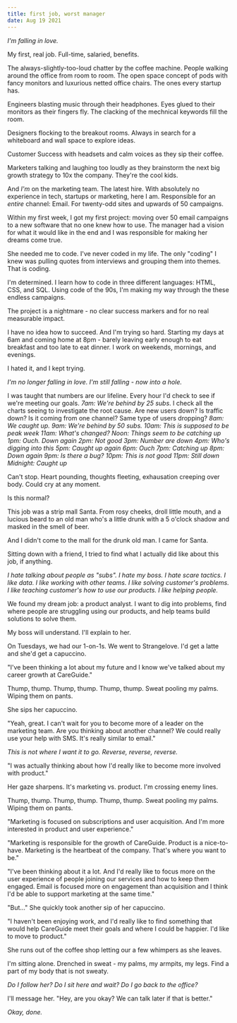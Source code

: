 ```yaml
---
title: first job, worst manager
date: Aug 19 2021
---
```


_I'm falling in love._

My first, real job. Full-time, salaried, benefits. 

The always-slightly-too-loud chatter by the coffee machine. People walking around the office from room to room. The open space concept of pods with fancy monitors and luxurious netted office chairs. The ones every startup has. 

Engineers blasting music through their headphones. Eyes glued to their monitors as their fingers fly. The clacking of the mechnical keywords fill the room.

Designers flocking to the breakout rooms. Always in search for a whiteboard and wall space to explore ideas.

Customer Success with headsets and calm voices as they sip their coffee.

Marketers talking and laughing too loudly as they brainstorm the next big growth strategy to 10x the company. They're the cool kids. 

And _I'm_ on the marketing team. The latest hire. With absolutely no experience in tech, startups or marketing, here I am. Responsible for an _entire_ channel: Email. For twenty-odd sites and upwards of 50 campaigns. 

Within my first week, I got my first project: moving over 50 email campaigns to a new software that no one knew how to use. The manager had a vision for what it would like in the end and I was responsible for making her dreams come true.  

She needed me to code. I've never coded in my life. The only "coding" I knew was pulling quotes from interviews and grouping them into themes. That is coding. 

I'm determined. I learn how to code in three different languages: HTML, CSS, and SQL. Using code of the 90s, I'm making my way through the these endless campaigns.

The project is a nightmare - no clear success markers and for no real measurable impact. 

I have no idea how to succeed. And I'm trying so hard. Starting my days at 6am and coming home at 8pm - barely leaving early enough to eat breakfast and too late to eat dinner. I work on weekends, mornings, and evenings. 

I hated it, and I kept trying. 

_I'm no longer falling in love. I'm still falling - now into a hole._

I was taught that numbers are our lifeline. Every hour I'd check to see if we're meeting our goals. 
_7am: We're behind by 25 subs_. I check all the charts seeing to investigate the root cause. Are new users down? Is traffic down? Is it coming from one channel? Same type of users dropping? 
_8am: We caught up._ 
_9am: We're behind by 50 subs._
_10am: This is supposed to be peak week_
_11am: What's changed?_
_Noon: Things seem to be catching up_
_1pm: Ouch. Down again_
_2pm: Not good_ 
_3pm: Number are down_
_4pm: Who's digging into this_
_5pm: Caught up again_
_6pm: Ouch_
_7pm: Catching up_
_8pm: Down again_
_9pm: Is there a bug?_
_10pm: This is not good_
_11pm: Still down_
_Midnight: Caught up_

Can't stop. Heart pounding, thoughts fleeting, exhausation creeping over body. Could cry at any moment.

Is this normal?

This job was a strip mall Santa. From rosy cheeks, droll little mouth, and a lucious beard to an old man who's a little drunk with a 5 o'clock shadow and masked in the smell of beer.

And I didn't come to the mall for the drunk old man. I came for Santa.

Sitting down with a friend, I tried to find what I actually did like about this job, if anything.

_I hate talking about people as "subs"._
_I hate my boss._
_I hate scare tactics._
_I like data._
_I like working with other teams._
_I like solving customer's problems._
_I like teaching customer's how to use our products._
_I like helping people._

We found my dream job: a product analyst. I want to dig into problems, find where people are struggling using our products, and help teams build solutions to solve them.

My boss will understand. I'll explain to her. 

On Tuesdays, we had our 1-on-1s. We went to Strangelove. I'd get a latte and she'd get a capuccino. 

"I've been thinking a lot about my future and I know we've talked about my career growth at CareGuide."

Thump, thump. Thump, thump. Thump, thump. Sweat pooling my palms. Wiping them on pants.

She sips her capuccino. 

"Yeah, great. I can't wait for you to become more of a leader on the marketing team. Are you thinking about another channel? We could really use your help with SMS. It's really similar to email."

_This is not where I want it to go. Reverse, reverse, reverse._

"I was actually thinking about how I'd really like to become more involved with product."

Her gaze sharpens. It's marketing vs. product. I'm crossing enemy lines.

Thump, thump. Thump, thump. Thump, thump. Sweat pooling my palms. Wiping them on pants.

"Marketing is focused on subscriptions and user acquisition. And I'm more interested in product and user experience."

"Marketing is responsible for the growth of CareGuide. Product is a nice-to-have. Marketing is the heartbeat of the company. That's where you want to be."

"I've been thinking about it a lot. And I'd really like to focus more on the user experience of people joining our services and how to keep them engaged. Email is focused more on engagement than acquisition and I think I'd be able to support marketing at the same time."

"But..." She quickly took another sip of her capuccino. 

"I haven't been enjoying work, and I'd really like to find something that would help CareGuide meet their goals and where I could be happier. I'd like to move to product."

She runs out of the coffee shop letting our a few whimpers as she leaves.

I'm sitting alone. Drenched in sweat - my palms, my armpits, my legs. Find a part of my body that is not sweaty.

_Do I follow her? Do I sit here and wait? Do I go back to the office?_

I'll message her. "Hey, are you okay? We can talk later if that is better."

_Okay, done._









